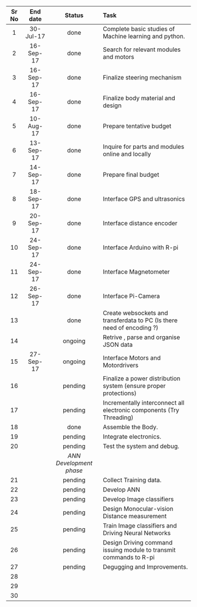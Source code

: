| Sr   No     | End   date  | Status           | Task                                                                     | 
|:-----------:|:-----------:|:----------------:|:-------------------------------------------------------------------------|
| 1           | 30-Jul-17   |  done            | Complete   basic studies of Machine learning and python.                 |   
| 2           | 16-Sep-17   |  done            | Search   for relevant modules and motors                                 |   
| 3           | 16-Sep-17   |  done            | Finalize   steering mechanism                                            |   
| 4           | 16-Sep-17   |  done            | Finalize   body material and design                                      |   
| 5           | 10-Aug-17   |  done            | Prepare   tentative budget                                               |  
| 6           | 13-Sep-17   |  done            | Inquire   for parts and modules online and locally                       |   
| 7           | 14-Sep-17   |  done            | Prepare   final budget                                                   |   
| 8           | 18-Sep-17   |  done            | Interface   GPS and ultrasonics                                          |   
| 9           | 20-Sep-17   |  done            | Interface   distance encoder                                             |   
| 10          | 24-Sep-17   |  done            | Interface   Arduino with R-pi                                            |   
| 11          | 24-Sep-17   |  done            | Interface   Magnetometer                                                 |   
| 12          | 26-Sep-17   |  done            | Interface   Pi-Camera                                                    |
| 13          |             |  done            | Create   websockets and transferdata to PC (Is there need of encoding ?) |   
| 14          |             | ongoing          | Retrive   , parse and organise JSON data                                 |   
| 15          | 27-Sep-17   | ongoing          | Interface   Motors and Motordrivers                                      |   
| 16          |             | pending          | Finalize   a power distribution system (ensure proper protections)       |   
| 17          |             | pending          | Incrementally   interconnect all electronic components (Try Threading)   |   
| 18          |             | done             | Assemble   the Body.                                                     |   
| 19          |             | pending          | Integrate   electronics.                                                 |   
| 20          |             | pending          | Test   the system and debug.                                             |      
|             |             |       *ANN Development phase* |                                                             |   
| 21          |             | pending          | Collect   Training data.                                                 |   
| 22          |             | pending          | Develop   ANN                                                            |   
| 23          |             | pending          | Develop   Image classifiers                                              |   
| 24          |             | pending          | Design   Monocular-vision Distance measurement                           |   
| 25          |             | pending          | Train   Image classifiers and Driving Neural Networks                    |   
| 26          |             | pending          | Design   Driving command issuing module to transmit commands to R-pi     |   
| 27          |             | pending          | Degugging   and Improvements.                                            |   
| 28          |             |                  |                                                                          |  
| 29          |             |                  |                                                                          |
| 30          |             |                  |                                                                          |   
